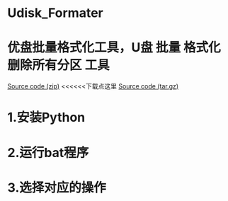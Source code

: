 # Udisk_Formater
优盘批量格式化工具，U盘 批量 格式化 删除所有分区 工具
================================================
 [Source code (zip)](https://github.com/wangzhenjjcn/Udisk_Formater/archive/V1.0.zip "点击下载") <<<<<<下载点这里 
 [Source code (tar.gz)](https://github.com/wangzhenjjcn/Udisk_Formater/archive/V1.0.tar.gz "点击下载")  

1.安装Python
=====================
2.运行bat程序
=====================
3.选择对应的操作
=====================

